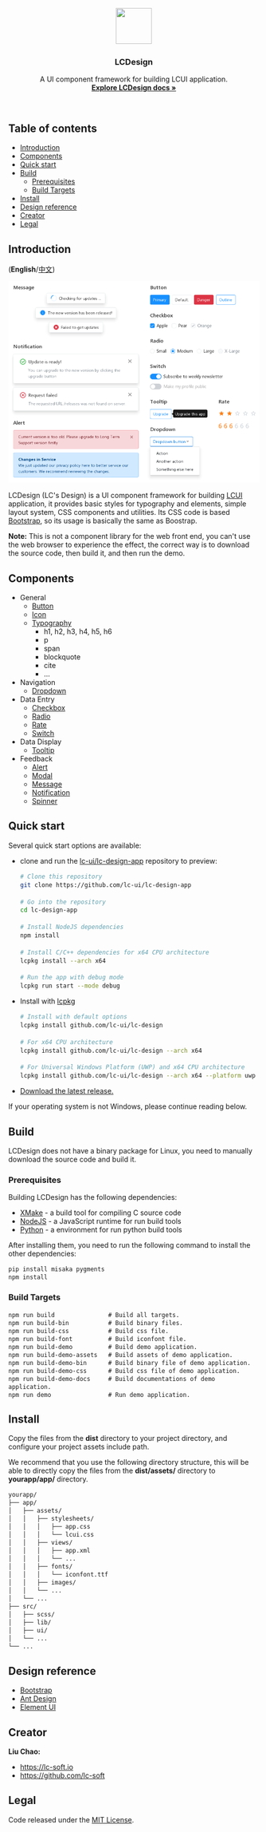 <p align="center">
  <a href="http://lcui.org">
    <img src="https://lc-soft.io/static/images/logo-lcui-css.png" width=72 height=72>
  </a>

  <h3 align="center">LCDesign</h3>

  <p align="center">
    A UI component framework for building LCUI application.
    <br>
    <a href="docs"><strong>Explore LCDesign docs &raquo;</strong></a>
  </p>
</p>

<br>

## Table of contents

- [Introduction](#introduction)
- [Components](#components)
- [Quick start](#quick-start)
- [Build](#build)
    - [Prerequisites](#prerequisites)
    - [Build Targets](#build-targets)
- [Install](#install)
- [Design reference](#design-reference)
- [Creator](#creator)
- [Legal](#legal)

## Introduction

(**English**/[中文](README.zh-cn.md))

![LC Design Preview](docs/images/preview.png)

LCDesign (LC's Design) is a UI component framework for building [LCUI](https://github.com/lc-soft/LCUI) application, it provides basic styles for typography and elements, simple layout system, CSS components and utilities. Its CSS code is based [Bootstrap](https://github.com/twbs/bootstrap), so its usage is basically the same as Boostrap.

**Note:** This is not a component library for the web front end, you can't use the web browser to experience the effect, the correct way is to download the source code, then build it, and then run the demo.

## Components

- General
  - [Button](docs/components/buttonss.md)
  - [Icon](docs/content/icons.md)
  - [Typography](docs/content/typography.md)
    - h1, h2, h3, h4, h5, h6
    - p
    - span
    - blockquote
    - cite
    - ...
- Navigation
  - [Dropdown](docs/components/dropdowns.md)
- Data Entry
  - [Checkbox](docs/components/checkbox.md)
  - [Radio](docs/components/radio.md)
  - [Rate](docs/components/rate.md)
  - [Switch](docs/components/switch.md)
- Data Display
  - [Tooltip](docs/components/tooltips.md)
- Feedback
  - [Alert](docs/components/alerts.md)
  - [Modal](docs/components/modal.md)
  - [Message](docs/components/message.md)
  - [Notification](docs/components/notification.md)
  - [Spinner](docs/components/spinners.md)

## Quick start

Several quick start options are available:

- clone and run the [lc-ui/lc-design-app](https://github.com/lc-ui/lc-design-appt) repository to preview:

  ```bash
  # Clone this repository
  git clone https://github.com/lc-ui/lc-design-app

  # Go into the repository
  cd lc-design-app

  # Install NodeJS dependencies
  npm install

  # Install C/C++ dependencies for x64 CPU architecture
  lcpkg install --arch x64

  # Run the app with debug mode
  lcpkg run start --mode debug
  ```

- Install with [lcpkg](https://github.com/lc-soft/lcpkg)

  ```bash
  # Install with default options
  lcpkg install github.com/lc-ui/lc-design

  # For x64 CPU architecture
  lcpkg install github.com/lc-ui/lc-design --arch x64

  # For Universal Windows Platform (UWP) and x64 CPU architecture
  lcpkg install github.com/lc-ui/lc-design --arch x64 --platform uwp
  ```

- [Download the latest release.](https://github.com/lc-ui/lc-design/releases)

If your operating system is not Windows, please continue reading below.

## Build

LCDesign does not have a binary package for Linux, you need to manually download the source code and build it.

### Prerequisites

Building LCDesign has the following dependencies:

- [XMake](http://xmake.io) - a build tool for compiling C source code
- [NodeJS](https://nodejs.org) - a JavaScript runtime for run build tools
- [Python](https://www.python.org/) - a environment for run python build tools

After installing them, you need to run the following command to install the other dependencies:

    pip install misaka pygments
    npm install

### Build Targets

    npm run build               # Build all targets.
    npm run build-bin           # Build binary files.
    npm run build-css           # Build css file.
    npm run build-font          # Build iconfont file.
    npm run build-demo          # Build demo application.
    npm run build-demo-assets   # Build assets of demo application.
    npm run build-demo-bin      # Build binary file of demo application.
    npm run build-demo-css      # Build css file of demo application.
    npm run build-demo-docs     # Build documentations of demo application.
    npm run demo                # Run demo application.

## Install

Copy the files from the **dist** directory to your project directory, and configure your project assets include path.

We recommend that you use the following directory structure, this will be able to directly copy the files from the **dist/assets/** directory to **yourapp/app/** directory.

``` text
yourapp/
├── app/
│   ├── assets/
│   │   ├── stylesheets/
│   │   │   ├── app.css
│   │   │   └── lcui.css
│   │   ├── views/
│   │   │   ├── app.xml
│   │   │   └── ...
│   │   ├── fonts/
│   │   │   └── iconfont.ttf
│   │   ├── images/
│   │   └── ...
│   └── ...
├── src/
│   ├── scss/
│   ├── lib/
│   ├── ui/
│   └── ...
└── ...
```

## Design reference

- [Bootstrap](https://github.com/twbs/bootstrap)
- [Ant Design](https://github.com/ant-design/ant-design)
- [Element UI](https://github.com/ElemeFE/element)

## Creator

**Liu Chao:**

- <https://lc-soft.io>
- <https://github.com/lc-soft>

## Legal

Code released under the [MIT License](LICENSE).
